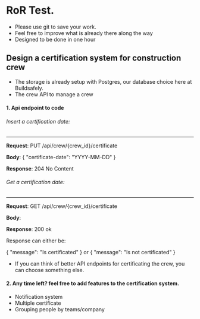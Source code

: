 # RoR Test.

* Please use git to save your work.
* Feel free to improve what is already there along the way
* Designed to be done in one hour

## Design a certification system for construction crew
* The storage is already setup with Postgres, our database choice here at Buildsafely.
* The crew API to manage a crew 

#### 1. Api endpoint to code

###### Insert a certification date:
---

  **Request**: PUT /api/crew/{crew_id}/certificate

  **Body**: { "certificate-date": "YYYY-MM-DD" }

  **Response**: 204 No Content


###### Get a certification date:
---
  **Request**: GET /api/crew/{crew_id}/certificate

  **Body**:

  **Response**: 200 ok


Response can either be:

{ "message": "Is certificated" } or  { "message": "Is not certificated" }


* If you can think of better API endpoints for certificating the crew, you can choose something else.

#### 2. Any time left? feel free to add features to the certification system.

* Notification system
* Multiple certificate
* Grouping people by teams/company


